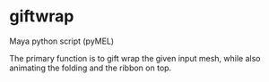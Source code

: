 giftwrap
========

Maya python script (pyMEL)

The primary function is to gift wrap the given input mesh, while also animating the folding and the ribbon on top.
